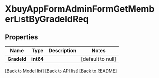 # XbuyAppFormAdminFormGetMemberListByGradeIdReq

## Properties
Name | Type | Description | Notes
------------ | ------------- | ------------- | -------------
**GradeId** | **int64** |  | [default to null]

[[Back to Model list]](../README.md#documentation-for-models) [[Back to API list]](../README.md#documentation-for-api-endpoints) [[Back to README]](../README.md)

